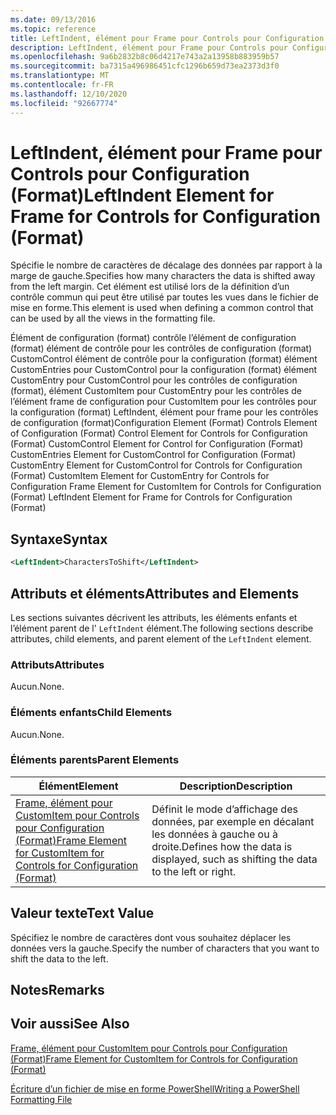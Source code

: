 ```yaml
---
ms.date: 09/13/2016
ms.topic: reference
title: LeftIndent, élément pour Frame pour Controls pour Configuration (Format)
description: LeftIndent, élément pour Frame pour Controls pour Configuration (Format)
ms.openlocfilehash: 9a6b2832b8c06d4217e743a2a13958b883959b57
ms.sourcegitcommit: ba7315a496986451cfc1296b659d73ea2373d3f0
ms.translationtype: MT
ms.contentlocale: fr-FR
ms.lasthandoff: 12/10/2020
ms.locfileid: "92667774"
---
```

# <a name="leftindent-element-for-frame-for-controls-for-configuration-format"></a><span data-ttu-id="24695-103">LeftIndent, élément pour Frame pour Controls pour Configuration (Format)</span><span class="sxs-lookup"><span data-stu-id="24695-103">LeftIndent Element for Frame for Controls for Configuration (Format)</span></span>

<span data-ttu-id="24695-104">Spécifie le nombre de caractères de décalage des données par rapport à la marge de gauche.</span><span class="sxs-lookup"><span data-stu-id="24695-104">Specifies how many characters the data is shifted away from the left margin.</span></span> <span data-ttu-id="24695-105">Cet élément est utilisé lors de la définition d’un contrôle commun qui peut être utilisé par toutes les vues dans le fichier de mise en forme.</span><span class="sxs-lookup"><span data-stu-id="24695-105">This element is used when defining a common control that can be used by all the views in the formatting file.</span></span>

<span data-ttu-id="24695-106">Élément de configuration (format) contrôle l’élément de configuration (format) élément de contrôle pour les contrôles de configuration (format) CustomControl élément de contrôle pour la configuration (format) élément CustomEntries pour CustomControl pour la configuration (format) élément CustomEntry pour CustomControl pour les contrôles de configuration (format), élément CustomItem pour CustomEntry pour les contrôles de l’élément frame de configuration pour CustomItem pour les contrôles pour la configuration (format) LeftIndent, élément pour frame pour les contrôles de configuration (format)</span><span class="sxs-lookup"><span data-stu-id="24695-106">Configuration Element (Format) Controls Element of Configuration (Format) Control Element for Controls for Configuration (Format) CustomControl Element for Control for Configuration (Format) CustomEntries Element for CustomControl for Configuration (Format) CustomEntry Element for CustomControl for Controls for Configuration (Format) CustomItem Element for CustomEntry for Controls for Configuration Frame Element for CustomItem for Controls for Configuration (Format) LeftIndent Element for Frame for Controls for Configuration (Format)</span></span>

## <a name="syntax"></a><span data-ttu-id="24695-107">Syntaxe</span><span class="sxs-lookup"><span data-stu-id="24695-107">Syntax</span></span>

```xml
<LeftIndent>CharactersToShift</LeftIndent>
```

## <a name="attributes-and-elements"></a><span data-ttu-id="24695-108">Attributs et éléments</span><span class="sxs-lookup"><span data-stu-id="24695-108">Attributes and Elements</span></span>

<span data-ttu-id="24695-109">Les sections suivantes décrivent les attributs, les éléments enfants et l’élément parent de l' `LeftIndent` élément.</span><span class="sxs-lookup"><span data-stu-id="24695-109">The following sections describe attributes, child elements, and parent element of the `LeftIndent` element.</span></span>

### <a name="attributes"></a><span data-ttu-id="24695-110">Attributs</span><span class="sxs-lookup"><span data-stu-id="24695-110">Attributes</span></span>

<span data-ttu-id="24695-111">Aucun.</span><span class="sxs-lookup"><span data-stu-id="24695-111">None.</span></span>

### <a name="child-elements"></a><span data-ttu-id="24695-112">Éléments enfants</span><span class="sxs-lookup"><span data-stu-id="24695-112">Child Elements</span></span>

<span data-ttu-id="24695-113">Aucun.</span><span class="sxs-lookup"><span data-stu-id="24695-113">None.</span></span>

### <a name="parent-elements"></a><span data-ttu-id="24695-114">Éléments parents</span><span class="sxs-lookup"><span data-stu-id="24695-114">Parent Elements</span></span>

|<span data-ttu-id="24695-115">Élément</span><span class="sxs-lookup"><span data-stu-id="24695-115">Element</span></span>|<span data-ttu-id="24695-116">Description</span><span class="sxs-lookup"><span data-stu-id="24695-116">Description</span></span>|
|-------------|-----------------|
|[<span data-ttu-id="24695-117">Frame, élément pour CustomItem pour Controls pour Configuration (Format)</span><span class="sxs-lookup"><span data-stu-id="24695-117">Frame Element for CustomItem for Controls for Configuration (Format)</span></span>](./frame-element-for-customitem-for-controls-for-configuration-format.md)|<span data-ttu-id="24695-118">Définit le mode d’affichage des données, par exemple en décalant les données à gauche ou à droite.</span><span class="sxs-lookup"><span data-stu-id="24695-118">Defines how the data is displayed, such as shifting the data to the left or right.</span></span>|

## <a name="text-value"></a><span data-ttu-id="24695-119">Valeur texte</span><span class="sxs-lookup"><span data-stu-id="24695-119">Text Value</span></span>

<span data-ttu-id="24695-120">Spécifiez le nombre de caractères dont vous souhaitez déplacer les données vers la gauche.</span><span class="sxs-lookup"><span data-stu-id="24695-120">Specify the number of characters that you want to shift the data to the left.</span></span>

## <a name="remarks"></a><span data-ttu-id="24695-121">Notes</span><span class="sxs-lookup"><span data-stu-id="24695-121">Remarks</span></span>

## <a name="see-also"></a><span data-ttu-id="24695-122">Voir aussi</span><span class="sxs-lookup"><span data-stu-id="24695-122">See Also</span></span>

[<span data-ttu-id="24695-123">Frame, élément pour CustomItem pour Controls pour Configuration (Format)</span><span class="sxs-lookup"><span data-stu-id="24695-123">Frame Element for CustomItem for Controls for Configuration (Format)</span></span>](./frame-element-for-customitem-for-controls-for-configuration-format.md)

[<span data-ttu-id="24695-124">Écriture d’un fichier de mise en forme PowerShell</span><span class="sxs-lookup"><span data-stu-id="24695-124">Writing a PowerShell Formatting File</span></span>](./writing-a-powershell-formatting-file.md)
